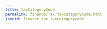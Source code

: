 ```yaml
---
title: taxCategoryCode
permalink: finance/Tax.taxCategoryCode.html
jsonid: finance_tax_taxcategorycode
---
```

